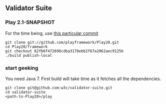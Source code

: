 Validator Suite
---------------

### Play 2.1-SNAPSHOT

For the time being, use [this particular commit](https://github.com/playframework/Play20/commit/82fb6f472698cdba3178ebb2f67a2062aec9125b)

```
git clone git://github.com/playframework/Play20.git
cd Play20/framework
git checkout 82fb6f472698cdba3178ebb2f67a2062aec9125b
./build publish-local
```

### start geeking

You need Java 7. First build will take time as it fetches all the dependencies.

```
git clone git@github.com:w3c/validator-suite.git
cd validator-suite
<path-to-Play20>/play
```